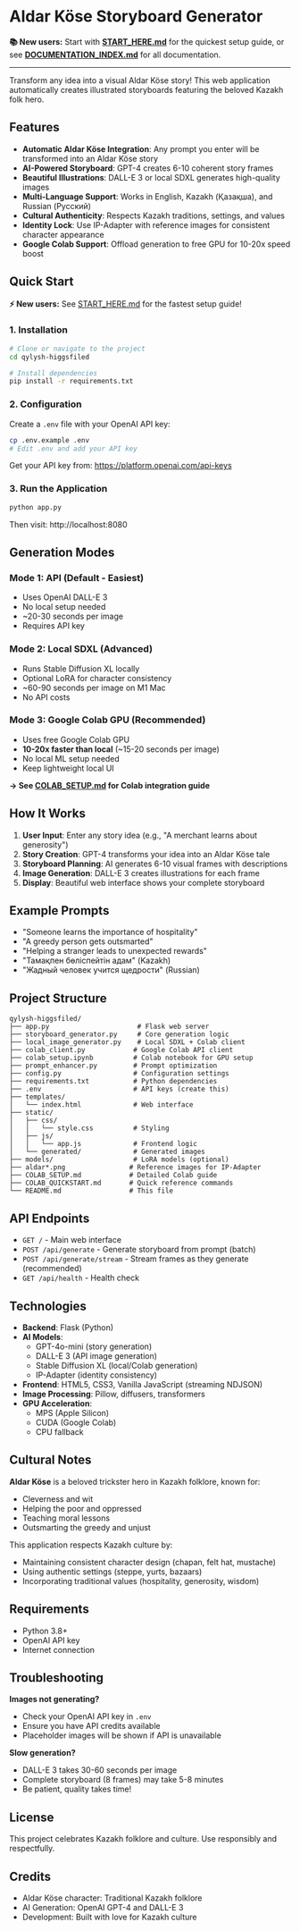 # Aldar Köse Storyboard Generator

**📚 New users:** Start with **[START_HERE.md](START_HERE.md)** for the quickest setup guide, or see **[DOCUMENTATION_INDEX.md](DOCUMENTATION_INDEX.md)** for all documentation.

---

Transform any idea into a visual Aldar Köse story! This web application automatically creates illustrated storyboards featuring the beloved Kazakh folk hero.

## Features

- **Automatic Aldar Köse Integration**: Any prompt you enter will be transformed into an Aldar Köse story
- **AI-Powered Storyboard**: GPT-4 creates 6-10 coherent story frames
- **Beautiful Illustrations**: DALL-E 3 or local SDXL generates high-quality images
- **Multi-Language Support**: Works in English, Kazakh (Қазақша), and Russian (Русский)
- **Cultural Authenticity**: Respects Kazakh traditions, settings, and values
- **Identity Lock**: Use IP-Adapter with reference images for consistent character appearance
- **Google Colab Support**: Offload generation to free GPU for 10-20x speed boost

## Quick Start

**⚡ New users:** See [START_HERE.md](START_HERE.md) for the fastest setup guide!

### 1. Installation

```bash
# Clone or navigate to the project
cd qylysh-higgsfiled

# Install dependencies
pip install -r requirements.txt
```

### 2. Configuration

Create a `.env` file with your OpenAI API key:

```bash
cp .env.example .env
# Edit .env and add your API key
```

Get your API key from: https://platform.openai.com/api-keys

### 3. Run the Application

```bash
python app.py
```

Then visit: http://localhost:8080

## Generation Modes

### Mode 1: API (Default - Easiest)
- Uses OpenAI DALL-E 3
- No local setup needed
- ~20-30 seconds per image
- Requires API key

### Mode 2: Local SDXL (Advanced)
- Runs Stable Diffusion XL locally
- Optional LoRA for character consistency
- ~60-90 seconds per image on M1 Mac
- No API costs

### Mode 3: Google Colab GPU (Recommended)
- Uses free Google Colab GPU
- **10-20x faster than local** (~15-20 seconds per image)
- No local ML setup needed
- Keep lightweight local UI

**→ See [COLAB_SETUP.md](COLAB_SETUP.md) for Colab integration guide**

## How It Works

1. **User Input**: Enter any story idea (e.g., "A merchant learns about generosity")
2. **Story Creation**: GPT-4 transforms your idea into an Aldar Köse tale
3. **Storyboard Planning**: AI generates 6-10 visual frames with descriptions
4. **Image Generation**: DALL-E 3 creates illustrations for each frame
5. **Display**: Beautiful web interface shows your complete storyboard

## Example Prompts

- "Someone learns the importance of hospitality"
- "A greedy person gets outsmarted"
- "Helping a stranger leads to unexpected rewards"
- "Тамақпен бөліспейтін адам" (Kazakh)
- "Жадный человек учится щедрости" (Russian)

## Project Structure

```
qylysh-higgsfiled/
├── app.py                      # Flask web server
├── storyboard_generator.py     # Core generation logic
├── local_image_generator.py    # Local SDXL + Colab client
├── colab_client.py            # Google Colab API client
├── colab_setup.ipynb          # Colab notebook for GPU setup
├── prompt_enhancer.py         # Prompt optimization
├── config.py                  # Configuration settings
├── requirements.txt           # Python dependencies
├── .env                       # API keys (create this)
├── templates/
│   └── index.html             # Web interface
├── static/
│   ├── css/
│   │   └── style.css          # Styling
│   ├── js/
│   │   └── app.js             # Frontend logic
│   └── generated/             # Generated images
├── models/                    # LoRA models (optional)
├── aldar*.png                # Reference images for IP-Adapter
├── COLAB_SETUP.md            # Detailed Colab guide
├── COLAB_QUICKSTART.md       # Quick reference commands
└── README.md                 # This file
```

## API Endpoints

- `GET /` - Main web interface
- `POST /api/generate` - Generate storyboard from prompt (batch)
- `POST /api/generate/stream` - Stream frames as they generate (recommended)
- `GET /api/health` - Health check

## Technologies

- **Backend**: Flask (Python)
- **AI Models**: 
  - GPT-4o-mini (story generation)
  - DALL-E 3 (API image generation)
  - Stable Diffusion XL (local/Colab generation)
  - IP-Adapter (identity consistency)
- **Frontend**: HTML5, CSS3, Vanilla JavaScript (streaming NDJSON)
- **Image Processing**: Pillow, diffusers, transformers
- **GPU Acceleration**: 
  - MPS (Apple Silicon)
  - CUDA (Google Colab)
  - CPU fallback

## Cultural Notes

**Aldar Köse** is a beloved trickster hero in Kazakh folklore, known for:
- Cleverness and wit
- Helping the poor and oppressed
- Teaching moral lessons
- Outsmarting the greedy and unjust

This application respects Kazakh culture by:
- Maintaining consistent character design (chapan, felt hat, mustache)
- Using authentic settings (steppe, yurts, bazaars)
- Incorporating traditional values (hospitality, generosity, wisdom)

## Requirements

- Python 3.8+
- OpenAI API key
- Internet connection

## Troubleshooting

**Images not generating?**
- Check your OpenAI API key in `.env`
- Ensure you have API credits available
- Placeholder images will be shown if API is unavailable

**Slow generation?**
- DALL-E 3 takes 30-60 seconds per image
- Complete storyboard (8 frames) may take 5-8 minutes
- Be patient, quality takes time!

## License

This project celebrates Kazakh folklore and culture. Use responsibly and respectfully.

## Credits

- Aldar Köse character: Traditional Kazakh folklore
- AI Generation: OpenAI GPT-4 and DALL-E 3
- Development: Built with love for Kazakh culture
